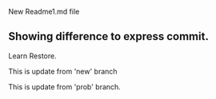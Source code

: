 New Readme1.md file

## Showing difference to express commit.

Learn Restore.

This is update from 'new' branch

This is update from 'prob' branch.